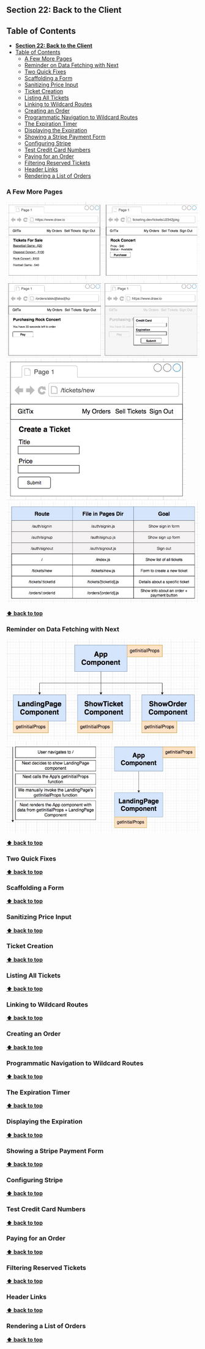 ## **Section 22: Back to the Client**

## Table of Contents
- [**Section 22: Back to the Client**](#section-22-back-to-the-client)
- [Table of Contents](#table-of-contents)
  - [A Few More Pages](#a-few-more-pages)
  - [Reminder on Data Fetching with Next](#reminder-on-data-fetching-with-next)
  - [Two Quick Fixes](#two-quick-fixes)
  - [Scaffolding a Form](#scaffolding-a-form)
  - [Sanitizing Price Input](#sanitizing-price-input)
  - [Ticket Creation](#ticket-creation)
  - [Listing All Tickets](#listing-all-tickets)
  - [Linking to Wildcard Routes](#linking-to-wildcard-routes)
  - [Creating an Order](#creating-an-order)
  - [Programmatic Navigation to Wildcard Routes](#programmatic-navigation-to-wildcard-routes)
  - [The Expiration Timer](#the-expiration-timer)
  - [Displaying the Expiration](#displaying-the-expiration)
  - [Showing a Stripe Payment Form](#showing-a-stripe-payment-form)
  - [Configuring Stripe](#configuring-stripe)
  - [Test Credit Card Numbers](#test-credit-card-numbers)
  - [Paying for an Order](#paying-for-an-order)
  - [Filtering Reserved Tickets](#filtering-reserved-tickets)
  - [Header Links](#header-links)
  - [Rendering a List of Orders](#rendering-a-list-of-orders)

### A Few More Pages

![](section-22/page-1.jpg)
![](section-22/page-2.jpg)
![](section-22/page-3.jpg)
![](section-22/routes.jpg)

**[⬆ back to top](#table-of-contents)**

### Reminder on Data Fetching with Next

![](section-22/next-1.jpg)
![](section-22/next-2.jpg)

**[⬆ back to top](#table-of-contents)**

### Two Quick Fixes
**[⬆ back to top](#table-of-contents)**

### Scaffolding a Form
**[⬆ back to top](#table-of-contents)**

### Sanitizing Price Input
**[⬆ back to top](#table-of-contents)**

### Ticket Creation
**[⬆ back to top](#table-of-contents)**

### Listing All Tickets
**[⬆ back to top](#table-of-contents)**

### Linking to Wildcard Routes
**[⬆ back to top](#table-of-contents)**

### Creating an Order
**[⬆ back to top](#table-of-contents)**

### Programmatic Navigation to Wildcard Routes
**[⬆ back to top](#table-of-contents)**

### The Expiration Timer
**[⬆ back to top](#table-of-contents)**

### Displaying the Expiration
**[⬆ back to top](#table-of-contents)**

### Showing a Stripe Payment Form
**[⬆ back to top](#table-of-contents)**

### Configuring Stripe
**[⬆ back to top](#table-of-contents)**

### Test Credit Card Numbers
**[⬆ back to top](#table-of-contents)**

### Paying for an Order
**[⬆ back to top](#table-of-contents)**

### Filtering Reserved Tickets
**[⬆ back to top](#table-of-contents)**

### Header Links
**[⬆ back to top](#table-of-contents)**

### Rendering a List of Orders
**[⬆ back to top](#table-of-contents)**
